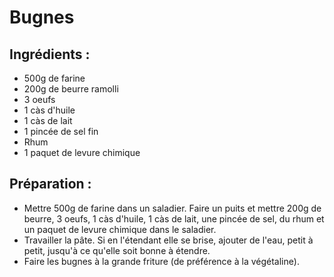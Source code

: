 # Bugnes

## Ingrédients :
* 500g  de farine
* 200g de beurre ramolli
* 3 oeufs
* 1 càs d'huile
* 1 càs de lait
* 1 pincée de sel fin
* Rhum
* 1 paquet de levure chimique

## Préparation :
* Mettre 500g de farine dans un saladier. Faire un puits et mettre 200g de beurre, 3 oeufs, 1 càs d'huile, 1 càs de lait, une pincée de sel, du rhum et un paquet de levure chimique dans le saladier.
* Travailler la pâte. Si en l'étendant elle se brise, ajouter de l'eau, petit à petit, jusqu'à ce qu'elle soit bonne à étendre.
* Faire les bugnes à la grande friture (de préférence à la végétaline).